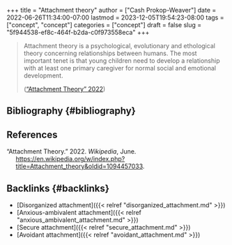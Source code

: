 +++
title = "Attachment theory"
author = ["Cash Prokop-Weaver"]
date = 2022-06-26T11:34:00-07:00
lastmod = 2023-12-05T19:54:23-08:00
tags = ["concept", "concept"]
categories = ["concept"]
draft = false
slug = "5f944538-ef8c-464f-b2da-c0f973558eca"
+++

> Attachment theory is a psychological, evolutionary and ethological theory concerning relationships between humans. The most important tenet is that young children need to develop a relationship with at least one primary caregiver for normal social and emotional development.
>
> (<a href="#citeproc_bib_item_1">“Attachment Theory” 2022</a>)


## Bibliography {#bibliography}

## References

<style>.csl-entry{text-indent: -1.5em; margin-left: 1.5em;}</style><div class="csl-bib-body">
  <div class="csl-entry"><a id="citeproc_bib_item_1"></a>“Attachment Theory.” 2022. <i>Wikipedia</i>, June. <a href="https://en.wikipedia.org/w/index.php?title=Attachment_theory&oldid=1094457033">https://en.wikipedia.org/w/index.php?title=Attachment_theory&#38;oldid=1094457033</a>.</div>
</div>


## Backlinks {#backlinks}

-   [Disorganized attachment]({{< relref "disorganized_attachment.md" >}})
-   [Anxious-ambivalent attachment]({{< relref "anxious_ambivalent_attachment.md" >}})
-   [Secure attachment]({{< relref "secure_attachment.md" >}})
-   [Avoidant attachment]({{< relref "avoidant_attachment.md" >}})
